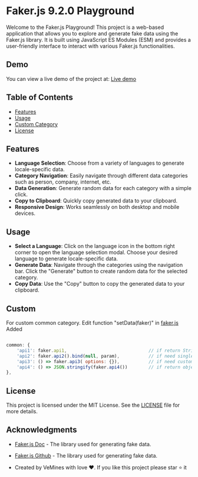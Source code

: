 # Faker.js 9.2.0 Playground

Welcome to the Faker.js Playground! This project is a web-based application that allows you to explore and generate fake data using the Faker.js library. It is built using JavaScript ES Modules (ESM) and provides a user-friendly interface to interact with various Faker.js functionalities.

## Demo

You can view a live demo of the project at: [Live demo](https://vemines.github.io/fakerjs/)

## Table of Contents

- [Features](#features)
- [Usage](#usage)
- [Custom Category](#Custom)
- [License](#license)

## Features

- **Language Selection**: Choose from a variety of languages to generate locale-specific data.
- **Category Navigation**: Easily navigate through different data categories such as person, company, internet, etc.
- **Data Generation**: Generate random data for each category with a simple click.
- **Copy to Clipboard**: Quickly copy generated data to your clipboard.
- **Responsive Design**: Works seamlessly on both desktop and mobile devices.

## Usage

- **Select a Language**: Click on the language icon in the bottom right corner to open the language selection modal. Choose your desired language to generate locale-specific data.
- **Generate Data**: Navigate through the categories using the navigation bar. Click the "Generate" button to create random data for the selected category.
- **Copy Data**: Use the "Copy" button to copy the generated data to your clipboard.

## Custom

For custom common category. Edit function "setData(faker)" in [faker.js](js/faker.js)
Added

```javascript

common: {
    'api1': faker.api1,                               // if return String
    'api2': faker.api2().bind(null, param),           // if need single param (ex: 'female')
    'api3': () => faker.api3( options: {}),           // if need custom options
    'api4': () => JSON.stringify(faker.api4())        // if return object
},
```

## License

This project is licensed under the MIT License. See the [LICENSE](LICENSE) file for more details.

## Acknowledgments

- [Faker.js Doc](https://fakerjs.dev/) - The library used for generating fake data.
- [Faker.js Github](https://github.com/faker-js/faker) - The library used for generating fake data.

- Created by VeMines with love ❤️. If you like this project please star ⭐ it
